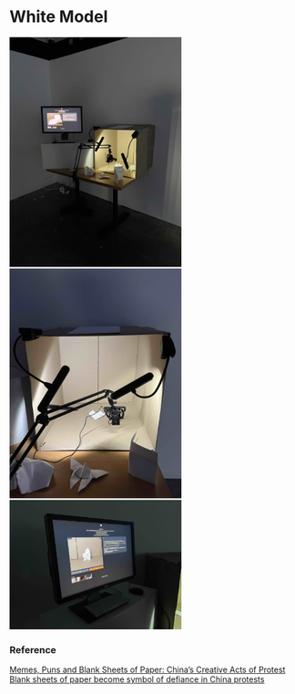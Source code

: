 # White Model

<img width=60% src="https://github.com/raysonguw/white-model/blob/main/white_model.jpg" alt="White Model">
<img width=60% src="https://github.com/raysonguw/white-model/blob/main/white_model_cam_lights.jpg" alt="Cam and Lights">
<img width=60% src="https://github.com/raysonguw/white-model/blob/main/white_model_monitor.jpg" alt="Monitor">

### Reference
[Memes, Puns and Blank Sheets of Paper: China’s Creative Acts of Protest](https://www.nytimes.com/2022/11/28/world/asia/china-protests-blank-sheets.html)
[Blank sheets of paper become symbol of defiance in China protests](https://www.reuters.com/world/china/blank-sheets-paper-become-symbol-defiance-china-protests-2022-11-27/)
